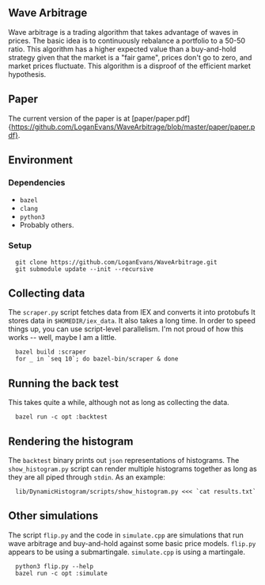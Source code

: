 ## Wave Arbitrage

Wave arbitrage is a trading algorithm that takes advantage of waves in prices.
The basic idea is to continuously rebalance a portfolio to a 50-50 ratio. This
algorithm has a higher expected value than a buy-and-hold strategy given that
the market is a "fair game", prices don't go to zero, and market prices
fluctuate. This algorithm is a disproof of the efficient market hypothesis.

## Paper

The current version of the paper is at
[paper/paper.pdf]{https://github.com/LoganEvans/WaveArbitrage/blob/master/paper/paper.pdf}.

## Environment

### Dependencies

* `bazel`
* `clang`
* `python3`
* Probably others.

### Setup

```
  git clone https://github.com/LoganEvans/WaveArbitrage.git
  git submodule update --init --recursive
```

## Collecting data

The `scraper.py` script fetches data from IEX and converts it into protobufs
It stores data in `$HOMEDIR/iex_data`. It also takes a long time. In order to
speed things up, you can use script-level parallelism. I'm not proud of how
this works -- well, maybe I am a little.

```
  bazel build :scraper
  for _ in `seq 10`; do bazel-bin/scraper & done
```

## Running the back test

This takes quite a while, although not as long as collecting the data.

```
  bazel run -c opt :backtest
```

## Rendering the histogram

The `backtest` binary prints out `json` representations of histograms. The
`show_histogram.py` script can render multiple histograms together as long as
they are all piped through `stdin`. As an example:

```
  lib/DynamicHistogram/scripts/show_histogram.py <<< `cat results.txt`
```

## Other simulations

The script `flip.py` and the code in `simulate.cpp` are simulations that run
wave arbitrage and buy-and-hold against some basic price models. `flip.py`
appears to be using a submartingale. `simulate.cpp` is using a martingale.

```
  python3 flip.py --help
  bazel run -c opt :simulate
```

